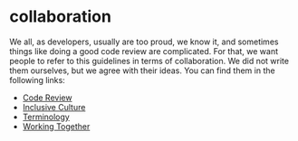 # collaboration

We all, as developers, usually are too proud, we know it, and sometimes things like doing a good code review are complicated. For that, we want people to refer to this guidelines in terms of collaboration. We did not write them ourselves, but we agree with their ideas. You can find them in the following links:

-   [Code Review](https://github.com/thoughtbot/guides/tree/main/code-review)
-   [Inclusive Culture](https://github.com/thoughtbot/guides/tree/main/inclusive-culture)
-   [Terminology](https://github.com/thoughtbot/guides/tree/main/terminology)
-   [Working Together](https://github.com/thoughtbot/guides/tree/main/working-together)

